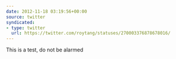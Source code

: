 ```yaml
---
date: 2012-11-18 03:19:56+00:00
source: twitter
syndicated:
- type: twitter
  url: https://twitter.com/roytang/statuses/270003376878678016/
---
```


This is a test, do not be alarmed